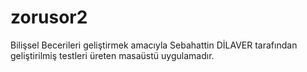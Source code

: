 # zorusor2
Bilişsel Becerileri geliştirmek amacıyla Sebahattin DİLAVER tarafından geliştirilmiş testleri üreten masaüstü uygulamadır.
